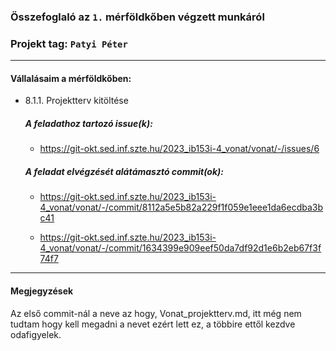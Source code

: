 ### Összefoglaló az `1.` mérföldkőben végzett munkáról

### Projekt tag: `Patyi Péter`

___

#### Vállalásaim a mérföldkőben: 

 - 8.1.1. Projektterv kitöltése

    ##### A feladathoz tartozó issue(k):

     - https://git-okt.sed.inf.szte.hu/2023_ib153i-4_vonat/vonat/-/issues/6

    ##### A feladat elvégzését alátámasztó commit(ok):

     - https://git-okt.sed.inf.szte.hu/2023_ib153i-4_vonat/vonat/-/commit/8112a5e5b82a229f1f059e1eee1da6ecdba3bc41

     - https://git-okt.sed.inf.szte.hu/2023_ib153i-4_vonat/vonat/-/commit/1634399e909eef50da7df92d1e6b2eb67f3f74f7

___
#### Megjegyzések

Az első commit-nál a neve az hogy, Vonat_projektterv.md, itt még nem tudtam hogy kell megadni a nevet ezért lett ez, a többire ettől kezdve odafigyelek.

